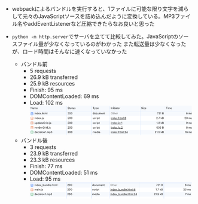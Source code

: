 - webpackによるバンドルを実行すると、1ファイルに可能な限り文字を減らして元々のJavaScriptソースを詰め込んだように変換している。MP3ファイル名やaddEventListenerなど圧縮できたらなお良いと思った

- `python -m http.server`でサーバを立てて比較してみた。JavaScriptのソースファイル量が少なくなっているのがわかった
  また転送量は少なくなったが、ロード時間はそんなに速くなっていなかった
  - バンドル前
    - 5 requests
    - 26.9 kB transferred
    - 25.9 kB resources
    - Finish: 95 ms
    - DOMContentLoaded: 69 ms
    - Load: 102 ms
  ![バンドル前 ダウンロード](./noBundle_network.png)
  - バンドル後
    - 3 requests
    - 23.9 kB transferred
    - 23.3 kB resources
    - Finish: 77 ms
    - DOMContentLoaded: 51 ms
    - Load: 95 ms
  ![バンドル後](./network_bundle.png)